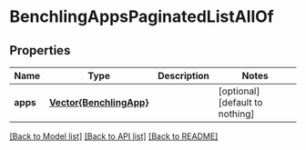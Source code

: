 # BenchlingAppsPaginatedListAllOf


## Properties
Name | Type | Description | Notes
------------ | ------------- | ------------- | -------------
**apps** | [**Vector{BenchlingApp}**](BenchlingApp.md) |  | [optional] [default to nothing]


[[Back to Model list]](../README.md#models) [[Back to API list]](../README.md#api-endpoints) [[Back to README]](../README.md)


